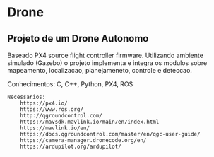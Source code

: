 # Drone

## Projeto de um Drone Autonomo

Baseado PX4 source flight controller firmware. 
Utilizando ambiente simulado (Gazebo) o projeto implementa e integra os modulos sobre mapeamento, localizacao, planejameneto, controle e deteccao.

Conhecimentos: C, C++, Python, PX4, ROS

	Necessarios:
		https://px4.io/
		https://www.ros.org/
		http://qgroundcontrol.com/
		https://mavsdk.mavlink.io/main/en/index.html
		https://mavlink.io/en/
		https://docs.qgroundcontrol.com/master/en/qgc-user-guide/
		https://camera-manager.dronecode.org/en/
		https://ardupilot.org/ardupilot/
